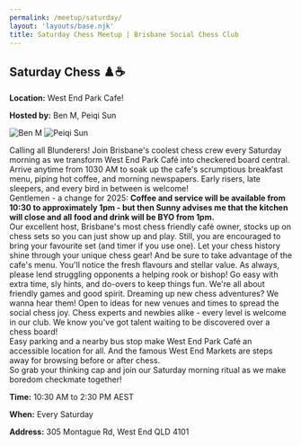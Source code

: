 ```yaml
---
permalink: /meetup/saturday/
layout: 'layouts/base.njk'
title: Saturday Chess Meetup | Brisbane Social Chess Club
---
```


<section class="section">
	<h2>Saturday Chess ♟️☕</h2>
	<p><strong>Location:</strong> West End Park Cafe!</p>
	<p><strong>Hosted by:</strong> Ben M, Peiqi Sun</p>
	<div class="bio">
		<img
			src="https://avatars.githubusercontent.com/u/873384?s=400&v=4"
			alt="Ben M"
			class="bio-img"
		/>
		<img
			src="https://avatars.githubusercontent.com/u/873384?s=400&v=4"
			alt="Peiqi Sun"
			class="bio-img"
		/>
	</div>
	<p>
        Calling all Blunderers! Join Brisbane's coolest chess crew every Saturday morning as we transform West End Park Café into checkered board central.<br/>
        Arrive anytime from 1030 AM to soak up the cafe's scrumptious breakfast menu, piping hot coffee, and morning newspapers. Early risers, late sleepers, and every bird in between is welcome!<br/>
        Gentlemen - a change for 2025:
        <strong>Coffee and service will be available from 10:30 to approximately 1pm - but then Sunny advises me that the kitchen will close and all food and drink will be BYO from 1pm.</strong><br/>
        Our excellent host, Brisbane's most chess friendly café owner, stocks up on chess sets so you can just show up and play. Still, you are encouraged to bring your favourite set (and timer if you use one). Let your chess history shine through your unique chess gear!
        And be sure to take advantage of the cafe's menu. You'll notice the fresh flavours and stellar value. As always, please lend struggling opponents a helping rook or bishop! Go easy with extra time, sly hints, and do-overs to keep things fun. We're all about friendly games and good spirit.
        Dreaming up new chess adventures? We wanna hear them! Open to ideas for new venues and times to spread the social chess joy.
        Chess experts and newbies alike - every level is welcome in our club. We know you've got talent waiting to be discovered over a chess board!<br/>
        Easy parking and a nearby bus stop make West End Park Café an accessible location for all. And the famous West End Markets are steps away for browsing before or after chess.<br/>
        So grab your thinking cap and join our Saturday morning ritual as we make boredom checkmate together!
	</p>
	<p><strong>Time:</strong> 10:30 AM to 2:30 PM AEST</p>
	<p><strong>When:</strong> Every Saturday</p>
	<p><strong>Address:</strong> 305 Montague Rd, West End QLD 4101</p>
	<div class="map">
		<!-- TODO -->
		<!-- <iframe
			src=""
			width="100%"
			height="250"
			style="border: 0; border-radius: 10px"
			allowfullscreen=""
			loading="lazy"
		></iframe> -->
	</div>
</section>
